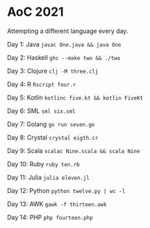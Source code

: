 # AoC 2021

Attempting a different language every day.

Day 1: Java
```javac One.java && java One```

Day 2: Haskell
```ghc --make two && ./two```

Day 3: Clojure
```clj -M three.clj```

Day 4: R
```Rscript four.r```

Day 5: Kotlin
```kotlinc five.kt && kotlin FiveKt```

Day 6: SML
```sml six.sml```

Day 7: Golang
```go run seven.go```

Day 8: Crystal
```crystal eigth.cr```

Day 9: Scala
```scalac Nine.scala && scala Nine```

Day 10: Ruby
```ruby ten.rb```

Day 11: Julia
```julia eleven.jl```

Day 12: Python
```python twelve.py | wc -l```

Day 13: AWK
```gawk -f thirteen.awk```

Day 14: PHP
```php fourteen.php```
